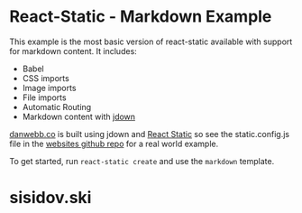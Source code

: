 # React-Static - Markdown Example

This example is the most basic version of react-static available with support for markdown content. It includes:
- Babel
- CSS imports
- Image imports
- File imports
- Automatic Routing
- Markdown content with [jdown](https://github.com/DanWebb/jdown)

[danwebb.co](https://danwebb.co) is built using jdown and [React Static](https://github.com/nozzle/react-static) so see the static.config.js file in the [websites github repo](https://github.com/DanWebb/danwebb.co) for a real world example.

To get started, run `react-static create` and use the `markdown` template.
# sisidov.ski
